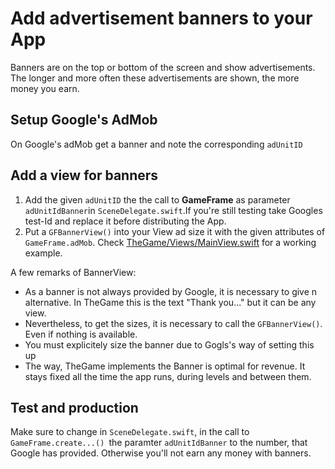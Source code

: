 # Add advertisement banners to your App
Banners are on the top or bottom of the screen and show advertisements. The longer and more often these advertisements are shown, the more money you earn.

## Setup Google's AdMob
On Google's adMob get a banner and note the corresponding `adUnitID`

## Add a view for banners
1. Add the given `adUnitID` the the call to **GameFrame** as parameter `adUnitIdBanner`in `SceneDelegate.swift`.If you're still testing take Googles test-Id and replace it before distributing the App.
2. Put a `GFBannerView()` into your View ad size it with the given attributes of `GameFrame.adMob`. Check [TheGame/Views/MainView.swift]() for a working example.

A few remarks of BannerView:
- As a banner is not always provided by Google, it is necessary to give n alternative. In TheGame this is the text "Thank you..." but it can be any view.
- Nevertheless, to get the sizes, it is necessary to call the `GFBannerView()`. Even if nothing is available.
- You must explicitely size the banner due to Gogls's way of setting this up
- The way, TheGame implements the Banner is optimal for revenue. It stays fixed all the time the app runs, during levels and between them.

## Test and production
Make sure to change in `SceneDelegate.swift`, in the call to `GameFrame.create...() `the paramter `adUnitIdBanner` to the number, that Google has provided. Otherwise you'll not earn any money with banners.
